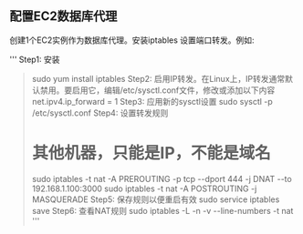 ## 配置EC2数据库代理

创建1个EC2实例作为数据库代理。安装iptables 设置端口转发。例如:

'''
Step1: 安装 
> sudo yum install iptables
Step2: 启用IP转发。在Linux上，IP转发通常默认禁用。要启用它，编辑/etc/sysctl.conf文件，修改或添加以下内容
> net.ipv4.ip_forward = 1
Step3: 应用新的sysctl设置
> sudo sysctl -p /etc/sysctl.conf
Step4: 设置转发规则
> # 其他机器，只能是IP，不能是域名
> sudo iptables -t nat -A PREROUTING -p tcp --dport 444 -j DNAT --to 192.168.1.100:3000
> sudo iptables -t nat -A POSTROUTING -j MASQUERADE
Step5: 保存规则以便重启有效
> sudo service iptables save
Step6: 查看NAT规则
> sudo iptables -L -n -v --line-numbers -t nat
'''